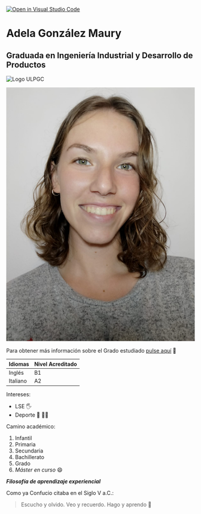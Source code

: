 [![Open in Visual Studio Code](https://classroom.github.com/assets/open-in-vscode-f059dc9a6f8d3a56e377f745f24479a46679e63a5d9fe6f495e02850cd0d8118.svg)](https://classroom.github.com/online_ide?assignment_repo_id=6129510&assignment_repo_type=AssignmentRepo)
# **Adela González Maury**
## Graduada en Ingeniería Industrial y Desarrollo de Productos 
![Logo ULPGC](https://www.ulpgc.es/sites/default/files/ArchivosULPGC/30aniversario/logo_ulpgc_version_vertical_positiva_uso_cotidiano_2_tintas.png)


![Foto perfil](Adela.jpeg)

Para obtener más información sobre el Grado estudiado [pulse aquí](https://eiic.ulpgc.es/index.php/estudios/2015-09-03-13-04-41/grado-en-ingenieria-en-diseno-industrial-y-desarrollo-de-productos) :brain:

Idiomas | Nivel Acreditado
------------ | -------------
Inglés | B1
Italiano | A2

Intereses:
* LSE :raised_hand_with_fingers_splayed:
* Deporte :lotus_position: :woman_cartwheeling:
 
 Camino académico:
1. Infantil
1. Primaria
1. Secundaria
1. Bachillerato
1. Grado
1. *Máster en curso* :smile:

__*Filosofía de aprendizaje experiencial*__

Como ya Confucio citaba en el Siglo V a.C.:
>Escucho y olvido.
>Veo y recuerdo.
>Hago y aprendo :yellow_heart:


